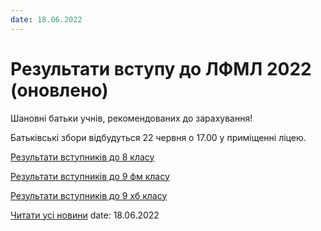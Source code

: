 ```yaml
---
date: 18.06.2022
---
```

# Результати вступу до ЛФМЛ 2022 (оновлено)

Шановні батьки учнів, рекомендованих до зарахування!

Батьківські збори відбудуться 22 червня о 17.00 у приміщенні ліцею.

[Результати вступників до 8 класу](/files/blog/результати-вступу-до-лфмл-2022-оновлено/вступ-22_8кл.pdf)

[Результати вступників до 9 фм класу](/files/blog/результати-вступу-до-лфмл-2022-оновлено/вступ-22-9.pdf)

[Результати вступників до 9 хб класу](/files/blog/результати-вступу-до-лфмл-2022-оновлено/вступ-22-9хб.pdf)

[Читати усі новини](/news)
date: 18.06.2022
